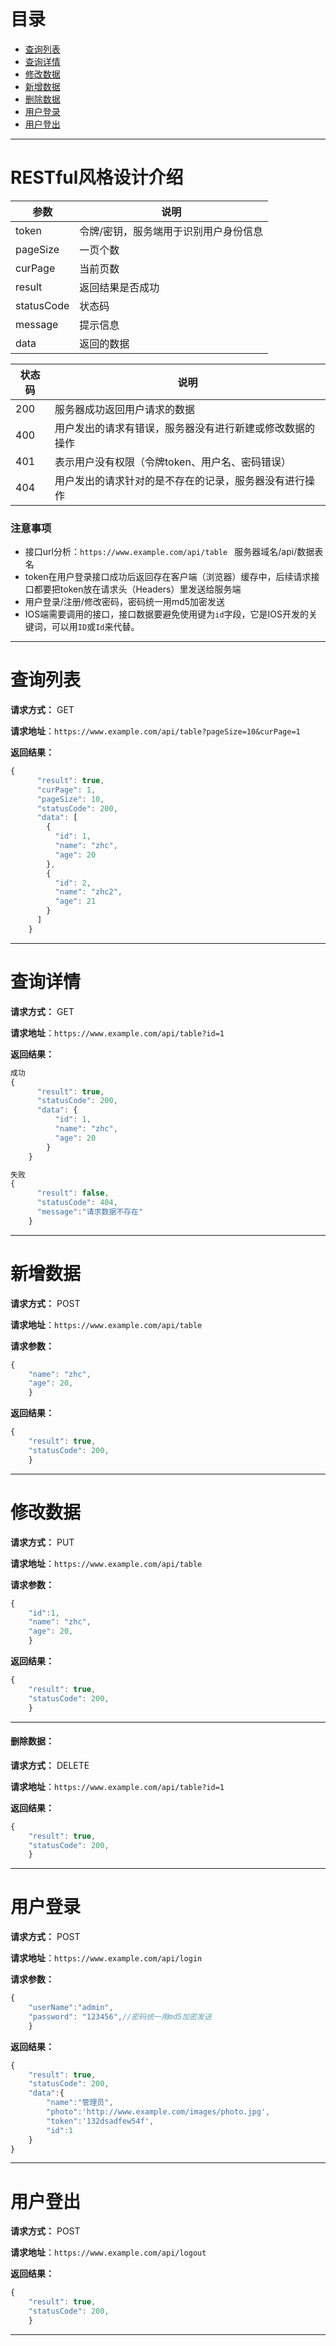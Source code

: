 # 目录
- [查询列表](#gets)
- [查询详情](#get)
- [修改数据](#edit)
- [新增数据](#add)
- [删除数据](#delete)
- [用户登录](#login)
- [用户登出](#logout)


---


# RESTful风格设计介绍
参数 | 说明
---|---
token | 令牌/密钥，服务端用于识别用户身份信息
pageSize | 一页个数
curPage | 当前页数
result | 返回结果是否成功
statusCode | 状态码
message | 提示信息
data | 返回的数据


状态码 | 说明
---|---
200 | 服务器成功返回用户请求的数据
400 | 用户发出的请求有错误，服务器没有进行新建或修改数据的操作
401 | 表示用户没有权限（令牌token、用户名、密码错误）
404 | 用户发出的请求针对的是不存在的记录，服务器没有进行操作

### 注意事项
- 接口url分析：```https://www.example.com/api/table ```  服务器域名/api/数据表名
- token在用户登录接口成功后返回存在客户端（浏览器）缓存中，后续请求接口都要把token放在请求头（Headers）里发送给服务端
- 用户登录/注册/修改密码，密码统一用md5加密发送
- IOS端需要调用的接口，接口数据要避免使用键为```id```字段，它是IOS开发的关键词，可以用```ID```或```Id```来代替。

---

<a id = "gets"></a>
# 查询列表
**请求方式：** GET

**请求地址**：```https://www.example.com/api/table?pageSize=10&curPage=1```

**返回结果：**
```js
{
      "result": true,
      "curPage": 1,
      "pageSize": 10,
      "statusCode": 200,
      "data": [
        {
          "id": 1,
          "name": "zhc",
          "age": 20
        },
        {
          "id": 2,
          "name": "zhc2",
          "age": 21
        }
      ]
    }
```

---

<a id = "get"></a>
# 查询详情
**请求方式：** GET

**请求地址**：```https://www.example.com/api/table?id=1```

**返回结果：**
```js
成功
{
      "result": true,
      "statusCode": 200,
      "data": {
          "id": 1,
          "name": "zhc",
          "age": 20
        }
    }

失败
{
      "result": false,
      "statusCode": 404,
      "message":"请求数据不存在"
    }
```

---

<a id = "add"></a>
# 新增数据
**请求方式：** POST

**请求地址**：```https://www.example.com/api/table```

**请求参数：**
```js
{
    "name": "zhc",
    "age": 20,
    }
```
**返回结果：**
```js
{
    "result": true,
    "statusCode": 200,
    }
```

---

<a id = "edit"></a>
# 修改数据
**请求方式：** PUT

**请求地址**：```https://www.example.com/api/table```

**请求参数：**
```js
{
    "id":1,
    "name": "zhc",
    "age": 20,
    }
```
**返回结果：**
```js
{
    "result": true,
    "statusCode": 200,
    }
```

---

<a id = "delete"></a>
#### 删除数据：
**请求方式：** DELETE

**请求地址**：```https://www.example.com/api/table?id=1```

**返回结果：**
```js
{
    "result": true,
    "statusCode": 200,
    }
```

---

<a id = "login"></a>
# 用户登录
**请求方式：** POST

**请求地址**：```https://www.example.com/api/login```

**请求参数：**
```js
{
    "userName":"admin",
    "password": "123456",//密码统一用md5加密发送
    }
```
**返回结果：**
```js
{
    "result": true,
    "statusCode": 200,
    "data":{
        "name":"管理员",
        "photo":'http://www.example.com/images/photo.jpg',
        "token":'132dsadfew54f',
        "id":1
    }
}
```

---

<a id = "logout"></a>
# 用户登出

**请求方式：** POST

**请求地址**：```https://www.example.com/api/logout```

**返回结果：**
```js
{
    "result": true,
    "statusCode": 200,
    }
```

---


